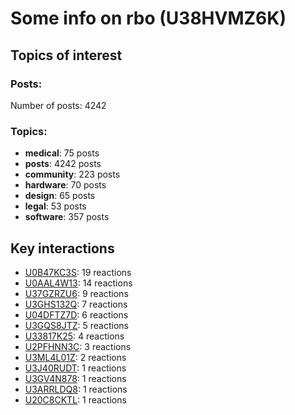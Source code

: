# Some info on rbo (U38HVMZ6K)


## Topics of interest

### Posts: 

Number of posts: 4242

### Topics:

* __medical__: 75 posts
* __posts__: 4242 posts
* __community__: 223 posts
* __hardware__: 70 posts
* __design__: 65 posts
* __legal__: 53 posts
* __software__: 357 posts

## Key interactions 

* [U0B47KC3S](./U0B47KC3S.md): 19 reactions
* [U0AAL4W13](./U0AAL4W13.md): 14 reactions
* [U37GZRZU6](./U37GZRZU6.md): 9 reactions
* [U3GHS132Q](./U3GHS132Q.md): 7 reactions
* [U04DFTZ7D](./U04DFTZ7D.md): 6 reactions
* [U3GQS8JTZ](./U3GQS8JTZ.md): 5 reactions
* [U33817K25](./U33817K25.md): 4 reactions
* [U2PFHNN3C](./U2PFHNN3C.md): 3 reactions
* [U3ML4L01Z](./U3ML4L01Z.md): 2 reactions
* [U3J40RUDT](./U3J40RUDT.md): 1 reactions
* [U3GV4N878](./U3GV4N878.md): 1 reactions
* [U3ARRLDQ8](./U3ARRLDQ8.md): 1 reactions
* [U20C8CKTL](./U20C8CKTL.md): 1 reactions
